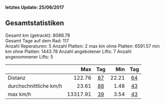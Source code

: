 **letztes Update: 25/06/2017**

## Gesamtstatistiken

Gesamt km (getrackt): 8088.78  
Gesamt Tage auf dem Rad: 117  
Anzahl Reperaturen: 5 
Anzahl Platten: 2 
max km ohne Platten: 6591.57 
min km ohne Platten: 1443.78 
Anzahl angebotener Lifts: 7 
Anzahl angenommener Lifts: 5 

|  | Max | Tag | Min | Tag |  
| --- |---:| :---:| ---:| :---:|   
| Distanz | 122.76 | [87](http://www.latinamerica.bike/track/d87) |22.21|[64](http://www.latinamerica.bike/track/d64) |
| durchschnittliche km/h  | 23.61|[88](http://www.latinamerica.bike/track/d88) |1.48|[43](http://www.latinamerica.bike/track/d43) |
| max km/h  | 13317.91|[39](http://www.latinamerica.bike/track/d39) |3.54|[43](http://www.latinamerica.bike/track/d43) |
